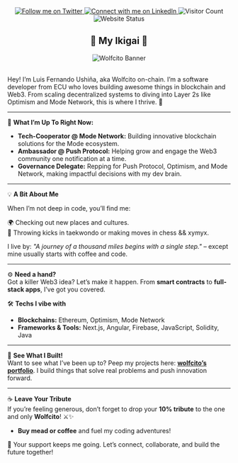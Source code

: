 
<div align="center">
  <a href="https://twitter.com/AKAwolfcito" target="_blank" rel="noopener noreferrer">
    <img src="https://img.shields.io/twitter/follow/AKAwolfcito.svg?style=social" alt="Follow me on Twitter" />
  </a>
  <a href="https://www.linkedin.com/in/wolfcito" target="_blank">
    <img src="https://img.shields.io/badge/-wolfcito-blue?style=flat-square&logo=Linkedin&logoColor=white" alt="Connect with me on LinkedIn" />
  </a>
  <img src="https://visitor-badge.laobi.icu/badge?page_id=wolfcito.wolfcito-app" alt="Visitor Count" />
  <img src="https://img.shields.io/website-up-down-green-red/http/monip.org.svg" alt="Website Status" />
</div>

<h2 align="center">🌟 My Ikigai 🌟</h2>
<div align="center">
  <img src="https://github.com/user-attachments/assets/1c7a1b18-8bcc-47ce-bf48-d2056316e233" alt="Wolfcito Banner" />
</div>

<br/>



Hey! I’m Luis Fernando Ushiña, aka Wolfcito on-chain. I’m a software developer from ECU who loves building awesome things in blockchain and Web3. From scaling decentralized systems to diving into Layer 2s like Optimism and Mode Network, this is where I thrive. 🐾 

---

🚀 **What I’m Up To Right Now:**  
- **Tech-Cooperator @ Mode Network:** Building innovative blockchain solutions for the Mode ecosystem.  
- **Ambassador @ Push Protocol:** Helping grow and engage the Web3 community one notification at a time.  
- **Governance Delegate:** Repping for Push Protocol, Optimism, and Mode Network, making impactful decisions with my dev brain.  

---

💡 **A Bit About Me**  

When I’m not deep in code, you’ll find me:

🌍 Checking out new places and cultures.\
🥋 Throwing kicks in taekwondo or making moves in chess && xymyx.

I live by: *"A journey of a thousand miles begins with a single step."* – except mine usually starts with coffee and code.  

---

⚙️ **Need a hand?**  
Got a killer Web3 idea? Let’s make it happen. From **smart contracts** to **full-stack apps**, I’ve got you covered.  

🛠️ **Techs I vibe with**  
- **Blockchains:** Ethereum, Optimism, Mode Network  
- **Frameworks & Tools:** Next.js, Angular, Firebase, JavaScript, Solidity, Java  

---

📂 **See What I Built!**  
Want to see what I’ve been up to? Peep my projects here: **[wolfcito’s portfolio](https://wolfcito.xyz/projects/)**. I build things that solve real problems and push innovation forward.  

---

☕ **Leave Your Tribute**  
If you’re feeling generous, don’t forget to drop your **10% tribute** to the one and only **Wolfcito**! ⚔️✨  
- **Buy mead or coffee** and fuel my coding adventures!  

💚 Your support keeps me going. Let’s connect, collaborate, and build the future together!  
